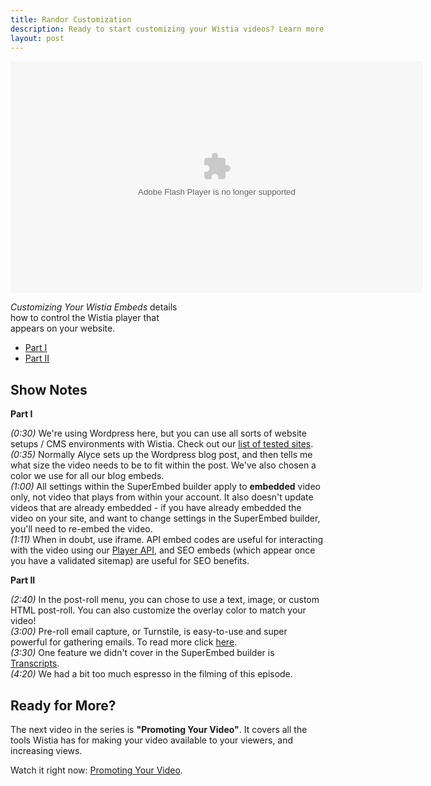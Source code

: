 ```yaml
---
title: Randor Customization
description: Ready to start customizing your Wistia videos? Learn more with the next video in the Randor series!
layout: post
---
```


<style type="text/css">
  a.call_to_action {
    color: white !important;
  }

  a.call_to_action:hover {
    text-decoration: none !important;
    color: yellow !important;
  }
</style>

<div id="the_video" class="video_embed">
<div id="wistia_01a1d9f97c" class="wistia_embed" style="width:660px;height:371px;" data-video-width="660" data-video-height="371"><object id="wistia_01a1d9f97c_seo" classid="clsid:D27CDB6E-AE6D-11cf-96B8-444553540000" style="display:block;height:371px;position:relative;width:660px;"><param name="movie" value="http://embed.wistia.com/flash/embed_player_v2.0.swf?2012-06-01"></param><param name="allowfullscreen" value="true"></param><param name="allowscriptaccess" value="always"></param><param name="bgcolor" value="#000000"></param><param name="wmode" value="opaque"></param><param name="flashvars" value="customColor=4991C4&hdUrl%5Bheight%5D=720&hdUrl%5Btype%5D=hdflv&hdUrl%5Burl%5D=http%3A%2F%2Fembed.wistia.com%2Fdeliveries%2F4d874dd3babef3047a1076d22dc5bc12418e40f5.bin&hdUrl%5Bwidth%5D=1280&mediaDuration=270.0&stillUrl=http%3A%2F%2Fembed.wistia.com%2Fdeliveries%2Fa591df2474d642d43e7e7456e6a50156b0142bcd.jpg%3Fimage_crop_resized%3D660x371&unbufferedSeek=true&videoUrl=http%3A%2F%2Fembed.wistia.com%2Fdeliveries%2F770268024c8a028b542d5fc7010dc3a6d065f0a1.bin"></param><embed src="http://embed.wistia.com/flash/embed_player_v2.0.swf?2012-06-01" allowfullscreen="true" allowscriptaccess="always" bgcolor=#000000 flashvars="customColor=4991C4&hdUrl%5Bheight%5D=720&hdUrl%5Btype%5D=hdflv&hdUrl%5Burl%5D=http%3A%2F%2Fembed.wistia.com%2Fdeliveries%2F4d874dd3babef3047a1076d22dc5bc12418e40f5.bin&hdUrl%5Bwidth%5D=1280&mediaDuration=270.0&stillUrl=http%3A%2F%2Fembed.wistia.com%2Fdeliveries%2Fa591df2474d642d43e7e7456e6a50156b0142bcd.jpg%3Fimage_crop_resized%3D660x371&unbufferedSeek=true&videoUrl=http%3A%2F%2Fembed.wistia.com%2Fdeliveries%2F770268024c8a028b542d5fc7010dc3a6d065f0a1.bin" name="wistia_01a1d9f97c_html" style="display:block;height:100%;position:relative;width:100%;" type="application/x-shockwave-flash" wmode="opaque"></embed></object></div>
<script charset="ISO-8859-1" src="http://fast.wistia.com/static/concat/E-v1.js"></script>
<script>
wistiaEmbed = Wistia.embed("01a1d9f97c", {
  version: "v1",
  videoWidth: 660,
  videoHeight: 371,
  playerColor: "4991C4"
});
Wistia.plugin.postRoll(wistiaEmbed, {
    version: "v1",
    raw: "<style type=\"text/css\">\n#container {\ncolor: white;\ntext-align: center;\n}\n\na.call_to_action {\ntext-decoration: none;\ncolor: white;\n}\n\na.call_to_action:hover {\ncolor: yellow;\n}\n\n</style>\n\n<div id=\"container\">\n<strong>Other Wistia Videos:</strong><br>\n<a class=\"call_to_action\" href=\"http://wistia.com/doc/randor_basics\">Wistia Basics</a><br>\n<a class=\"call_to_action\" href=\"http://wistia.com/doc/randor_promoting\">Promoting Videos</a><br>\n<a class=\"call_to_action\" href=\"http://wistia.com/doc/randor_analytics\">Understanding Analytics</a><br>\n</div>",
    style: {
    backgroundColor: "#141314",
    color: "#ffffff",
    fontSize: "36px",
    fontFamily: "Gill Sans, Helvetica, Arial, sans-serif",
    textAlign: "left"
    }
});
Wistia.plugin.socialbar(wistiaEmbed, {
    version: "v1",
    buttons: "embed-twitter-facebook",
    logo: true,
    tweetText: "Customizing Your Video - Individual Page",
    badgeUrl: "http://wistia.com",
    badgeImage: "http://static.wistia.com/images/badges/wistia_100x96_black.png"
});
</script>
<script charset="ISO-8859-1" src="http://fast.wistia.com/embed/medias/01a1d9f97c/metadata.js"></script>
</div>

<div class="randor_links">
<p style="width:271px;"><em>Customizing Your Wistia Embeds</em> details how to control the Wistia player that appears on your website.<br />
<ul>
<li><a class="chap_link" id="first_chap" href="#" onclick="wistiaEmbed.time(0).play(); return false;">Part I</a></li>
<li><a class="chap_link" id="second_chap" href="#" onclick="wistiaEmbed.time(113).play(); return false;">Part II</a></li>
</div>

## Show Notes

**Part I**

*(0:30)* We're using Wordpress here, but you can use all sorts of website setups / CMS environments with Wistia.  Check out our [list of tested sites](/integration).<br/>
*(0:35)* Normally Alyce sets up the Wordpress blog post, and then tells me what size the video needs to be to fit within the post. We've also chosen a color we use for all our blog embeds.<br/>
*(1:00)* All settings within the SuperEmbed builder apply to **embedded** video only, not video that plays from within your account.  It also doesn't update videos that are already embedded - if you have already embedded the video on your site, and want to change settings in the SuperEmbed builder, you'll need to re-embed the video.<br/>
*(1:11)* When in doubt, use iframe.  API embed codes are useful for interacting with the video using our [Player API](/player-api), and SEO embeds (which appear once you have a validated sitemap) are useful for SEO benefits.<br/>

**Part II**

*(2:40)* In the post-roll menu, you can chose to use a text, image, or custom HTML post-roll.  You can also customize the overlay color to match your video!<br/>
*(3:00)* Pre-roll email capture, or Turnstile, is easy-to-use and super powerful for gathering emails. To read more click [here](http://wistia.com/product/turnstile).<br/>
*(3:30)* One feature we didn't cover in the SuperEmbed builder is [Transcripts](/transcripts).<br/>
*(4:20)* We had a bit too much espresso in the filming of this episode.

## Ready for More?

The next video in the series is **"Promoting Your Video"**.  It covers all the tools Wistia has for making your video available to your viewers, and increasing views. 

Watch it right now: [Promoting Your Video](/randor-promoting).

<script>
  var url = window.location.href.toString();
  var playInterval;
  if (url.indexOf('hf') != -1 || url.indexOf('hm') != -1)
  {
      playInterval = setInterval(autoPlay, 100);
  }
  function autoPlay()
  {
      try{
      wistiaEmbed.play();
      clearInterval(playInterval);
      } catch (e) {}
  }
</script>
